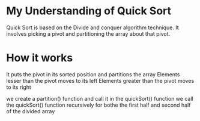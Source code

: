 # My Understanding of Quick Sort 
Quick Sort is based on the Divide and conquer algorithm technique.
It involves picking a pivot and partitioning the array about that pivot. 

# How it works
It puts the pivot in its sorted position and partitions the array
Elements lesser than the pivot moves to its left
Elements greater than the pivot moves to its right

we create a partition() function and call it in the quickSort() function
we call the quickSort() function recursively for bothe the first half and second half of the divided array